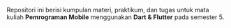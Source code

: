 Repositori ini berisi kumpulan materi, praktikum, dan tugas untuk mata kuliah **Pemrograman Mobile** menggunakan **Dart & Flutter** pada semester 5.


